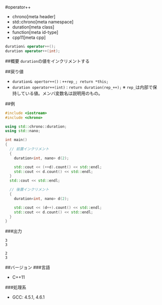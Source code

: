 #operator++
* chrono[meta header]
* std::chrono[meta namespace]
* duration[meta class]
* function[meta id-type]
* cpp11[meta cpp]

```cpp
duration& operator++();
duration operator++(int);
```

##概要
`duration`の値をインクリメントする

##戻り値
- `duration& opertor++()` : `++rep_; return *this;`
- `duration operator++(int)` : `return duration(rep_++);`
※ `rep_`は内部で保持している値。メンバ変数名は説明用のもの。


##例
```cpp
#include <iostream>
#include <chrono>

using std::chrono::duration;
using std::nano;

int main()
{
  // 前置インクリメント
  {
    duration<int, nano> d(2);

    std::cout << (++d).count() << std::endl;
    std::cout << d.count() << std::endl;
  }
  std::cout << std::endl;

  // 後置インクリメント
  {
    duration<int, nano> d(2);

    std::cout << (d++).count() << std::endl;
    std::cout << d.count() << std::endl;
  }
}
```

###出力
```
3
3

2
3
```

##バージョン
###言語
- C++11

###処理系
- GCC: 4.5.1, 4.6.1

